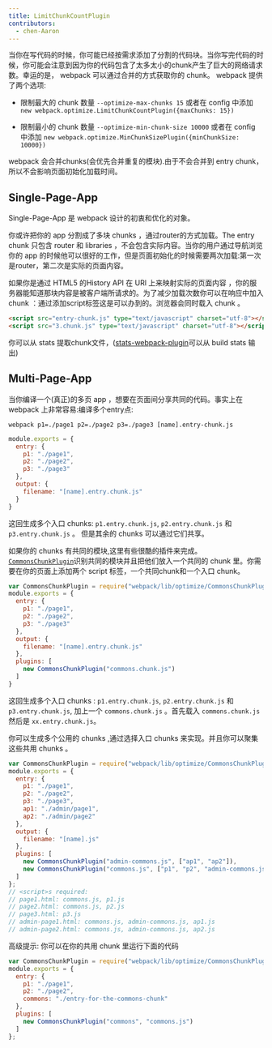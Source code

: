 ```yaml
---
title: LimitChunkCountPlugin
contributors:
  - chen-Aaron
---
```


当你在写代码的时候，你可能已经按需求添加了分割的代码块。当你写完代码的时候，你可能会注意到因为你的代码包含了太多太小的chunk产生了巨大的网络请求数。幸运的是， webpack 可以通过合并的方式获取你的 chunk。 webpack 提供了两个选项:

- 限制最大的 chunk 数量 `--optimize-max-chunks 15` 或者在 config 中添加 `new webpack.optimize.LimitChunkCountPlugin({maxChunks: 15})`

- 限制最小的 chunk 数量 `--optimize-min-chunk-size 10000` 或者在 config 中添加 `new webpack.optimize.MinChunkSizePlugin({minChunkSize: 10000})`


webpack 会合并chunks(会优先合并重复的模块).由于不会合并到 entry chunk，所以不会影响页面初始化加载时间。


## Single-Page-App

Single-Page-App 是 webpack 设计的初衷和优化的对象。

你或许把你的 app 分割成了多块 chunks ，通过router的方式加载。The entry chunk 只包含 router 和 libraries ，不会包含实际内容。当你的用户通过导航浏览你的 app 的时候他可以很好的工作，但是页面初始化的时候需要两次加载:第一次是router，第二次是实际的页面内容。

如果你是通过 HTML5 的History API 在 URl 上来映射实际的页面内容
，你的服务器能知道那块内容是被客户端所请求的。为了减少加载次数你可以在响应中加入 chunk ：通过添加script标签这是可以办到的。浏览器会同时载入 chunk 。

``` html
<script src="entry-chunk.js" type="text/javascript" charset="utf-8"></script>
<script src="3.chunk.js" type="text/javascript" charset="utf-8"></script>
```

你可以从 stats 提取chunk文件，([stats-webpack-plugin](https://www.npmjs.com/package/stats-webpack-plugin)可以从 build stats 输出)

## Multi-Page-App

当你编译一个(真正)的多页 app ，想要在页面间分享共同的代码。事实上在 webpack 上非常容易:编译多个entry点:

`webpack p1=./page1 p2=./page2 p3=./page3 [name].entry-chunk.js`

``` javascript
module.exports = {
  entry: {
    p1: "./page1",
    p2: "./page2",
    p3: "./page3"
  },
  output: {
    filename: "[name].entry.chunk.js"
  }
}
```

这回生成多个入口 chunks: `p1.entry.chunk.js`, `p2.entry.chunk.js` 和 `p3.entry.chunk.js` 。 但是其余的 chunks 可以通过它们共享。

如果你的 chunks 有共同的模块,这里有些很酷的插件来完成。[`CommonsChunkPlugin`](./commons-chunk-plugin)识别共同的模块并且把他们放入一个共同的 chunk 里。你需要在你的页面上添加两个 script 标签，一个共同chunk和一个入口 chunk。

``` javascript
var CommonsChunkPlugin = require("webpack/lib/optimize/CommonsChunkPlugin");
module.exports = {
  entry: {
    p1: "./page1",
    p2: "./page2",
    p3: "./page3"
  },
  output: {
    filename: "[name].entry.chunk.js"
  },
  plugins: [
    new CommonsChunkPlugin("commons.chunk.js")
  ]
}
```

这回生成多个入口 chunks : `p1.entry.chunk.js`, `p2.entry.chunk.js` 和 `p3.entry.chunk.js`, 加上一个 `commons.chunk.js` 。首先载入 `commons.chunk.js` 然后是 `xx.entry.chunk.js`。

你可以生成多个公用的 chunks ,通过选择入口 chunks 来实现。并且你可以聚集这些共用 chunks 。

``` javascript
var CommonsChunkPlugin = require("webpack/lib/optimize/CommonsChunkPlugin");
module.exports = {
  entry: {
    p1: "./page1",
    p2: "./page2",
    p3: "./page3",
    ap1: "./admin/page1",
    ap2: "./admin/page2"
  },
  output: {
    filename: "[name].js"
  },
  plugins: [
    new CommonsChunkPlugin("admin-commons.js", ["ap1", "ap2"]),
    new CommonsChunkPlugin("commons.js", ["p1", "p2", "admin-commons.js"])
  ]
};
// <script>s required:
// page1.html: commons.js, p1.js
// page2.html: commons.js, p2.js
// page3.html: p3.js
// admin-page1.html: commons.js, admin-commons.js, ap1.js
// admin-page2.html: commons.js, admin-commons.js, ap2.js
```

高级提示: 你可以在你的共用 chunk 里运行下面的代码

``` javascript
var CommonsChunkPlugin = require("webpack/lib/optimize/CommonsChunkPlugin");
module.exports = {
  entry: {
    p1: "./page1",
    p2: "./page2",
    commons: "./entry-for-the-commons-chunk"
  },
  plugins: [
    new CommonsChunkPlugin("commons", "commons.js")
  ]
};
```